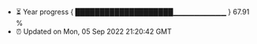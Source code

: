 - ⏳ Year progress { ████████████████████▁▁▁▁▁▁▁▁▁▁ } 67.91 %
- ⏰ Updated on Mon, 05 Sep 2022 21:20:42 GMT

